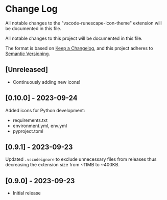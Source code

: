 # Change Log

All notable changes to the "vscode-runescape-icon-theme" extension will be documented in this file.

All notable changes to this project will be documented in this file.

The format is based on [Keep a Changelog](https://keepachangelog.com/en/1.0.0/),
and this project adheres to [Semantic Versioning](https://semver.org/spec/v2.0.0.html).

## [Unreleased]

- Continuously adding new icons!

## [0.10.0] - 2023-09-24

Added icons for Python development:
- requirements.txt
- environment.yml, env.yml
- pyproject.toml

## [0.9.1] - 2023-09-23

Updated `.vscodeignore` to exclude unnecessary files from releases thus decreasing the extension size from ~11MB to ~400KB.

## [0.9.0] - 2023-09-23

- Initial release
